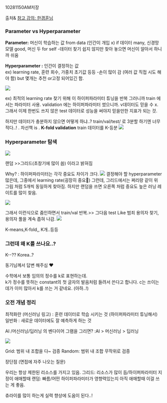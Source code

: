 10281150AM저장

출처& [참고 강의: 한경훈님](https://www.youtube.com/watch?v=iVI51L0h3LQ) 
### Parameter vs Hyperparameter

**Parameter:** 머신이 학습하는 값 from data (인간이 개입 x) 
if 데이터 many, 신경망 모델 good, 머신 두 for self
-데이터 찾기 쉽지 않지만 찾아 놓으면 머신이 알아서 하니까 쉬움 

**Hyperparameter :** 인간이 결정하는 값  
ex) learning rate, 훈련 회수, 가중치 초기값 등등 
-손이 많이 감 (여러 값 직접 시도 해야 함)  but 몇개는 추천 or고정 되어있긴 함.          

![](https://images.velog.io/images/dot_trigger/post/5160e5ac-57fa-4f49-a403-58498c6252b8/image.png)

ex) 최적의 learning rate 찾기 위해 이 하이퍼파라미터 튜닝을 반복
그러니까 train 에서는 파라미터 사용. 
validation 에는 하이퍼파라미터 썼으니까. v데이터도 믿을 수 x. 그래서 이제 한번도 쓰지 않은 test 데이터로 성능을 써야지 믿을만한 지표가 되는 것. 

하지만 데이터가 충분하지 않으면 어떻게 하냐..?
train/val/test/ 로 3분할 하기엔 너무 적다..! 
.
차선책 is
.
**K-fold validation**
train 데이터를 K-등분 
![](https://images.velog.io/images/dot_trigger/post/c7ce7ab4-d61e-46b1-99b3-50aee2829a49/image.png)

### Hyperparameter 탐색
![](https://images.velog.io/images/dot_trigger/post/c4b463d3-6672-48be-865b-ddd2ee69aa6a/image.png)

랜덤 >>그리드(초창기에 많이 씀) 이라고 밝혀짐

Why? : 하이퍼파라미터는 각각 중요도 차이가 크다. 
![](https://images.velog.io/images/dot_trigger/post/e55a5722-abeb-4be1-8482-9a132469f21c/image.png)
결정해야 할 hyperparameter 많은데, 그중에서 learning rate(굉장히 중요💎) 그런데, 그리드에서는 쩌리랑 같이 위 그림 처럼 5개씩 동일하게 찾아짐. 
하지만 랜덤을 쓰면 오른쪽 처럼 중요도 높은 러닝 레이트를 많이 찾음.  

![](https://images.velog.io/images/dot_trigger/post/2960bcf0-66d2-498f-b13e-cc8df0411a08/image.png)

그래서 이런식으로 줌인하면서  train/val 반복.>> 그다음 test 
Like 범죄 용의자 찾기, 용의자 풀을 계속 좁혀 나감. 
![](https://images.velog.io/images/dot_trigger/post/d094803d-c3e0-4a38-984d-4faaa34a45cc/image.png)

K-means,K-fold,, K개..등등 

### 그런데 왜 K를 쓰나요..? 

K--?? Korea..?

동기님께서 답변 해주심 ❤

수학에서 보통 임의의 정수를 k로 표현하는데.  
k가 정수를 뜻하는 constant의 첫 글자의 발음처럼 들려서 쓴다고 합니다. c는 쓰이는 데가 이미 많아서 k를 쓰는 거 같네요. (아하..!)

### 오전 개념 정리 

최적화란 (머신러닝 링고) : 훈련 데이터로 학습 시키는 것 (하이퍼파라미터 튜닝해서)
일반화 : 새로운 데이터에도 잘 예측하게 하는 것 

AI /머신러닝/딥러닝 의 벤다이어 그램을 그리면?
:AI > 머신러닝 > 딥러닝

![](https://images.velog.io/images/dot_trigger/post/ebb9179e-4809-4500-af3d-a9f5bab68085/image.png)

Grid: 범위 내 조합을 다~ 검증
Random: 범위 내 조합 무작위로 검증 

장단점 (면접에 자주 나오는 질문)

우리는 항상 제한된 리소스를 가지고 있음. 
그리드: 리소스가 많이 듬/하이퍼파라미터 지정이 애매할때 
랜덤: 빠름/어떤 하이퍼파라미터가 영향력있는지 아직 애매할때 이걸 쓰는 게 좋음. 

츄라이를 많이 하는게 실력 향상에 도움이 된다..!

